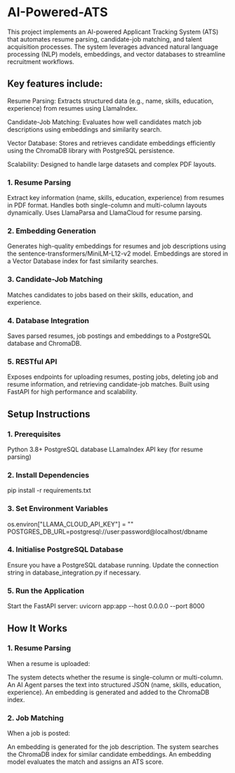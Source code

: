 # AI-Powered-ATS
This project implements an AI-powered Applicant Tracking System (ATS) that automates resume parsing, candidate-job matching, and talent acquisition processes. The system leverages advanced natural language processing (NLP) models, embeddings, and vector databases to streamline recruitment workflows.

## Key features include:

Resume Parsing: Extracts structured data (e.g., name, skills, education, experience) from resumes using LlamaIndex.

Candidate-Job Matching: Evaluates how well candidates match job descriptions using embeddings and similarity search.

Vector Database: Stores and retrieves candidate embeddings efficiently using the ChromaDB library with PostgreSQL persistence.

Scalability: Designed to handle large datasets and complex PDF layouts.

### 1. Resume Parsing
Extract key information (name, skills, education, experience) from resumes in PDF format.
Handles both single-column and multi-column layouts dynamically.
Uses LlamaParsa and LlamaCloud for resume parsing.
### 2. Embedding Generation
Generates high-quality embeddings for resumes and job descriptions using the sentence-transformers/MiniLM-L12-v2 model.
Embeddings are stored in a Vector Database index for fast similarity searches.
### 3. Candidate-Job Matching
Matches candidates to jobs based on their skills, education, and experience.
### 4. Database Integration
Saves parsed resumes, job postings and embeddings to a PostgreSQL database and ChromaDB.
### 5. RESTful API
Exposes endpoints for uploading resumes, posting jobs, deleting job and resume information, and retrieving candidate-job matches.
Built using FastAPI for high performance and scalability.


## Setup Instructions
### 1. Prerequisites
Python 3.8+
PostgreSQL database
LLamaIndex API key (for resume parsing)

### 2. Install Dependencies
pip install -r requirements.txt

### 3. Set Environment Variables
os.environ["LLAMA_CLOUD_API_KEY"] = ""
POSTGRES_DB_URL=postgresql://user:password@localhost/dbname

### 4. Initialise PostgreSQL Database
Ensure you have a PostgreSQL database running. Update the connection string in database_integration.py if necessary.

### 5. Run the Application
Start the FastAPI server:
uvicorn app:app --host 0.0.0.0 --port 8000

## How It Works
### 1. Resume Parsing
When a resume is uploaded:

The system detects whether the resume is single-column or multi-column.
An AI Agent parses the text into structured JSON (name, skills, education, experience).
An embedding is generated and added to the ChromaDB index.
### 2. Job Matching
When a job is posted:

An embedding is generated for the job description.
The system searches the ChromaDB index for similar candidate embeddings.
An embedding model evaluates the match and assigns an ATS score.







